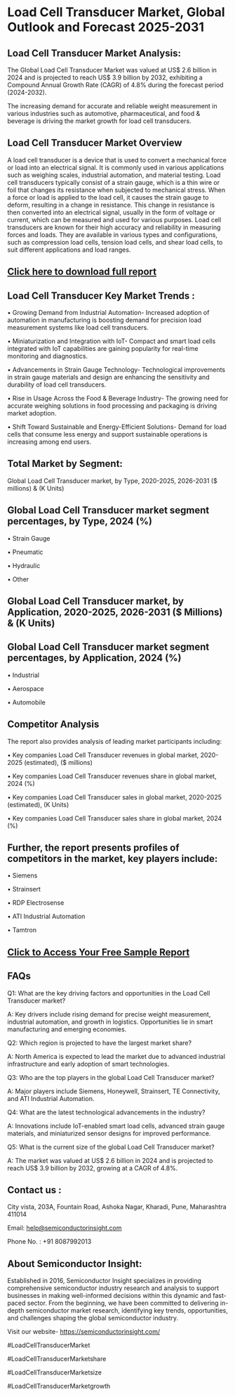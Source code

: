 Load Cell Transducer Market, Global Outlook and Forecast 2025-2031
=
Load Cell Transducer Market Analysis:
-
The Global Load Cell Transducer Market was valued at US$ 2.6 billion in 2024 and is projected to reach US$ 3.9 billion by 2032, exhibiting a Compound Annual Growth Rate (CAGR) of 4.8% during the forecast period (2024-2032).

The increasing demand for accurate and reliable weight measurement in various industries such as automotive, pharmaceutical, and food & beverage is driving the market growth for load cell transducers.

Load Cell Transducer Market Overview
-
A load cell transducer is a device that is used to convert a mechanical force or load into an electrical signal. It is commonly used in various applications such as weighing scales, industrial automation, and material testing.
Load cell transducers typically consist of a strain gauge, which is a thin wire or foil that changes its resistance when subjected to mechanical stress. When a force or load is applied to the load cell, it causes the strain gauge to deform, resulting in a change in resistance. This change in resistance is then converted into an electrical signal, usually in the form of voltage or current, which can be measured and used for various purposes.
Load cell transducers are known for their high accuracy and reliability in measuring forces and loads. They are available in various types and configurations, such as compression load cells, tension load cells, and shear load cells, to suit different applications and load ranges.

[Click here to download full report](https://semiconductorinsight.com/report/load-cell-transducer-market/)
-
Load Cell Transducer Key Market Trends  :
-
•	Growing Demand from Industrial Automation- Increased adoption of automation in manufacturing is boosting demand for precision load measurement systems like load cell transducers.

•	Miniaturization and Integration with IoT- Compact and smart load cells integrated with IoT capabilities are gaining popularity for real-time monitoring and diagnostics.

•	Advancements in Strain Gauge Technology- Technological improvements in strain gauge materials and design are enhancing the sensitivity and durability of load cell transducers.

•	Rise in Usage Across the Food & Beverage Industry- The growing need for accurate weighing solutions in food processing and packaging is driving market adoption.

•	Shift Toward Sustainable and Energy-Efficient Solutions- Demand for load cells that consume less energy and support sustainable operations is increasing among end users.

Total Market by Segment:
-
Global Load Cell Transducer market, by Type, 2020-2025, 2026-2031 ($ millions) & (K Units)

Global Load Cell Transducer market segment percentages, by Type, 2024 (%)
-
•	Strain Gauge

•	Pneumatic

•	Hydraulic

•	Other

Global Load Cell Transducer market, by Application, 2020-2025, 2026-2031 ($ Millions) & (K Units)
-
Global Load Cell Transducer market segment percentages, by Application, 2024 (%)
-
•	Industrial

•	Aerospace

•	Automobile

Competitor Analysis
-
The report also provides analysis of leading market participants including:

•	Key companies Load Cell Transducer revenues in global market, 2020-2025 (estimated), ($ millions)

•	Key companies Load Cell Transducer revenues share in global market, 2024 (%)

•	Key companies Load Cell Transducer sales in global market, 2020-2025 (estimated), (K Units)

•	Key companies Load Cell Transducer sales share in global market, 2024 (%)

Further, the report presents profiles of competitors in the market, key players include:
-
•	Siemens

•	Strainsert

•	RDP Electrosense

•	ATI Industrial Automation

•	Tamtron

[Click to Access Your Free Sample Report](https://semiconductorinsight.com/report/load-cell-transducer-market/)
-
FAQs
-
Q1: What are the key driving factors and opportunities in the Load Cell Transducer market?

A: Key drivers include rising demand for precise weight measurement, industrial automation, and growth in logistics. Opportunities lie in smart manufacturing and emerging economies.

Q2: Which region is projected to have the largest market share?

A: North America is expected to lead the market due to advanced industrial infrastructure and early adoption of smart technologies.

Q3: Who are the top players in the global Load Cell Transducer market?

A: Major players include Siemens, Honeywell, Strainsert, TE Connectivity, and ATI Industrial Automation.

Q4: What are the latest technological advancements in the industry?

A: Innovations include IoT-enabled smart load cells, advanced strain gauge materials, and miniaturized sensor designs for improved performance.

Q5: What is the current size of the global Load Cell Transducer market?

A: The market was valued at US$ 2.6 billion in 2024 and is projected to reach US$ 3.9 billion by 2032, growing at a CAGR of 4.8%.

Contact us : 
-
City vista, 203A, Fountain Road, Ashoka Nagar, Kharadi, Pune, Maharashtra 411014

Email: help@semiconductorinsight.com

Phone No. : +91 8087992013

About Semiconductor Insight:
-
Established in 2016, Semiconductor Insight specializes in providing comprehensive semiconductor industry research and analysis to support businesses in making well-informed decisions within this dynamic and fast-paced sector. From the beginning, we have been committed to delivering in-depth semiconductor market research, identifying key trends, opportunities, and challenges shaping the global semiconductor industry.

Visit our website- https://semiconductorinsight.com/

#LoadCellTransducerMarket 

#LoadCellTransducerMarketshare

#LoadCellTransducerMarketsize

#LoadCellTransducerMarketgrowth
